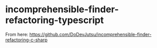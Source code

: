 # incomprehensible-finder-refactoring-typescript
From here: https://github.com/DoDevJutsu/incomprehensible-finder-refactoring-c-sharp